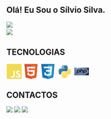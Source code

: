 <div>
  <h2>Olá! Eu Sou o Sílvio Silva.</h2>
</div>


 <img height="180em" src="https://github-readme-stats.vercel.app/api?username=silviooosilva&show_icons=true&theme=dracula&include_all_commits=true&count_private=true"/>
<br>
<img height="150em" src='https://github-readme-stats.vercel.app/api/top-langs/?username=silviooosilva&theme=dracula&layout=compact' />
 
<h2>TECNOLOGIAS</h2>
<div style="display: inline_block">

 <img align="center" alt="Js" height="40" width="40" src="https://raw.githubusercontent.com/devicons/devicon/master/icons/javascript/javascript-plain.svg">
    <img align="center" alt="HTML" height="40" width="40" src="https://raw.githubusercontent.com/devicons/devicon/master/icons/html5/html5-original.svg">

  <img align="center" alt="CSS" height="40" width="40" src="https://raw.githubusercontent.com/devicons/devicon/master/icons/css3/css3-original.svg">

  <img align="center" alt="Python" height="40" width="40" src="https://raw.githubusercontent.com/devicons/devicon/master/icons/python/python-original.svg">
   <img align="center" alt="PHP" height="40" width="40"src="https://github.com/devicons/devicon/blob/master/icons/php/php-original.svg"/>
   
   
</div>
<h2>CONTACTOS</h2>


<div>

<a href="https://api.whatsapp.com/send?phone=244940989200&text=Ola!Vi%seu%contacto%no%GitHub" target="_blank"><img src="https://img.shields.io/badge/WhatsApp-25D366?style=for-the-badge&logo=whatsapp&logoColor=white"/></a>
<a href = "mailto:gasparsilvio7@gmail.com"><img src="https://img.shields.io/badge/-Gmail-%23333?style=for-the-badge&logo=gmail&logoColor=white" target="_blank"></a>
<a href="https://instagram.com/silviooo_silva" target="_blank"><img src="https://img.shields.io/badge/Instagram-E4405F?style=for-the-badge&logo=instagram&logoColor=white"></a>
</div>



